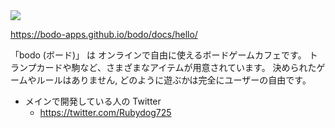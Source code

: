 <img src="https://github.com/bodo-apps/bodo/blob/main/resources/images/bodo-header.png">

https://bodo-apps.github.io/bodo/docs/hello/

「bodo (ボード)」 は オンラインで自由に使えるボードゲームカフェです。
トランプカードや駒など、さまざまなアイテムが用意されています。
決められたゲームやルールはありません, どのように遊ぶかは完全にユーザーの自由です。

- メインで開発している人の Twitter
  - https://twitter.com/Rubydog725

